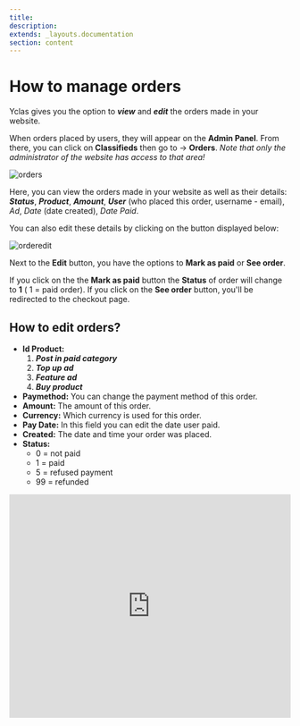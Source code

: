 ```yaml
---
title:
description:
extends: _layouts.documentation
section: content
---
```


# How to manage orders

Yclas gives you the option to  **_view_**  and  **_edit_**  the orders made in your website.

When orders placed by users, they will appear on  the **Admin Panel**. From there, you can click on **Classifieds**  then go to ->  **Orders**.  _Note that only the administrator of the website has access to that area!_

![orders](/assets/images/orders.jpg)



Here, you can view the orders made in your website as well as their details:  **_Status_**, **_Product_**,  **_Amount_**,  **_User_**  (who placed this order, username - email),  _Ad_,  _Date_  (date created),  _Date Paid_.

You can also edit these details by clicking on the button displayed below:

![orderedit](/assets/images/order%20edit1.jpg)

Next to the **Edit** button, you have the options to **Mark as paid** or **See order**. 

If you click on the the **Mark as paid** button the **Status** of order will change to **1** ( 1 = paid order). 
If you click on the **See order** button, you'll be redirected to the checkout page.


## How to edit orders?

- **Id Product:**
    1.  **_Post in paid category_**
    2.  **_Top up ad_**
    3.  **_Feature ad_**
    4.  **_Buy product_**
- **Paymethod:**  You can change the payment method of this order.
- **Amount:**  The amount of this order.
- **Currency:**  Which currency is used for this order.
- **Pay Date:**  In this field you can edit the date user paid.
- **Created:** The date and time your order was placed.
- **Status:**
    - 0 = not paid
    - 1 = paid
    - 5 = refused payment
    - 99 = refunded


<iframe width="100%" height="400px" src="https://www.youtube.com/embed/DLloz_nOV6U" title="Yclas video" frameborder="0" allow="accelerometer; autoplay; clipboard-write; encrypted-media; gyroscope; picture-in-picture" allowfullscreen></iframe>
 
